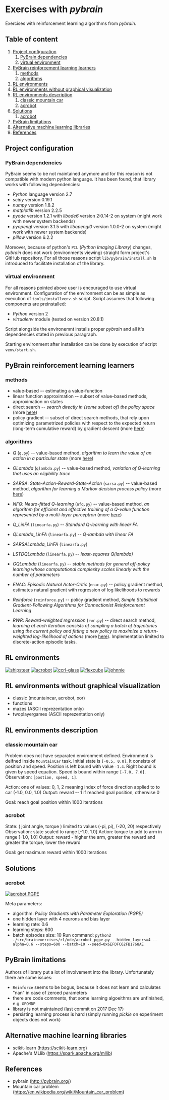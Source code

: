 # Exercises with *pybrain*

Exercises with reinforcement learning algorithms from *pybrain*.


## Table of content

 1. [Project configuration](#project_configuration)
     1. [PyBrain dependencies](#pybrain_dependencies)
     2. [virtual environment](#virtual_env_conf)
 2. [PyBrain reinforcement learning learners](#pybrain_learners)
     1. [methods](#learning_methods)
     2. [algorithms](#learning_algorithms)
 3. [RL environments](#rl_envs_preview)
 4. [RL environments without graphical visualization](#rl_novis_envs_preview)
 5. [RL environments description](#envs_description)
     1. [classic mountain car](#classic_mountain)
     2. [acrobot](#env_acrobot)
 6. [Solutions](#solutions)
     1. [acrobot](#solution_acrobot)
 7. [PyBrain limitations](#pybrain_limitations)
 8. [Alternative machine learning libraries](#alternative_libs)
 9. [References](#references)


## <a name="project_configuration"></a>Project configuration

### <a name="pybrain_dependencies"></a>PyBrain dependencies

PyBrain seems to be not maintained anymore and for this reason is not compatible with modern python language. It has been found, that library works with following dependencies:
- *Python* language version 2.7
- *scipy* version 0.19.1
- *numpy* version 1.8.2
- *matplotlib* version 2.2.5
- *pyode* version 1.2.1 with *libode6* version 2:0.14-2 on system (might work with newer system backends)
- *pyopengl* version 3.1.5 with *libopengl0* version 1.0.0-2 on system (might work with newer system backends)
- *pillow* version 6.2.2

Moreover, because of python's `PIL` (*Python Imaging Library*) changes, *pybrain* does not work (environments viewing) straight form project's GitHub repository. For all those reasons script `lib/pybrain/install.sh` is introduced to facilitate installation of the library.

### <a name="virtual_env"></a>virtual environment

For all reasons pointed above user is encouraged to use virtual environment. Configuration of the environment can be as simple as execution of `tools/installvenv.sh` script. Script assumes that following components are preinstalled:
- *Python* version 2
- *virtualenv* module (tested on version 20.8.1)

Script alongside the environemnt installs proper *pybrain* and all it's dependencies stated in previous paragraph.

Starting environment after installation can be done by execution of script `venv/start.sh`. 


## <a name="pybrain_learners"></a>PyBrain reinforcement learning learners

### <a name="learning_methods"></a>methods

- value-based -- estimating a value-function
- linear function approximation -- subset of value-based methods, approximation on states 
- direct search -- *search directly in (some subset of) the policy space* (more [here](https://en.wikipedia.org/wiki/Reinforcement_learning#Direct_policy_search))
- policy gradient -- subset of direct search methods, that rely upon optimizing parametrized policies with respect to the expected return (long-term cumulative reward) by gradient descent (more [here](http://www.scholarpedia.org/article/Policy_gradient_methods))

### <a name="learning_algorithms"></a>algorithms

- *Q* (`q.py`) -- value-based method, *algorithm to learn the value of an action in a particular state* (more [here](https://en.wikipedia.org/wiki/Q-learning))
- *QLambda* (`qlambda.py`) -- value-based method, *variation of Q-learning that uses an eligibility trace*
- *SARSA*: *State-Action-Reward-State-Action* (`sarsa.py`) -- value-based method, *algorithm for learning a Markov decision process policy* (more [here](https://en.wikipedia.org/wiki/State%E2%80%93action%E2%80%93reward%E2%80%93state%E2%80%93action))
- *NFQ*: *Neuro-fitted Q-learning* (`nfq.py`) -- value-based method, *an algorithm for efficient and effective training of a Q-value function represented by a multi-layer perceptron* (more [here](https://ml.informatik.uni-freiburg.de/former/_media/publications/rieecml05.pdf))

- *Q_LinFA* (`linearfa.py`) -- *Standard Q-learning with linear FA*
- *QLambda_LinFA* (`linearfa.py`) -- *Q-lambda with linear FA*
- *SARSALambda_LinFA* (`linearfa.py`)
- *LSTDQLambda* (`linearfa.py`) -- *least-squares Q(lambda)*
- *GQLambda* (`linearfa.py`) -- *stable methods for general off-policy learning whose computational complexity scales linearly with the number of parameters*

- *ENAC*: *Episodic Natural Actor-Critic* (`enac.py`) -- policy gradient method, estimates natural gradient with regression of log likelihoods to rewards
- *Reinforce* (`reinforce.py`) -- policy gradient method, *Simple Statistical Gradient-Following Algorithms for Connectionist Reinforcement Learning*
- *RWR*: *Reward-weighted regression* (`rwr.py`) -- direct search method, *learning at each iteration consists of sampling a batch of trajectories using the current policy and fitting a new policy to maximize a return-weighted log-likelihood of actions* (more [here](https://arxiv.org/abs/2107.09088)). Implementation limited to discrete-action episodic tasks.


## <a name="rl_envs_preview"></a>RL environments

[![shipsteer](doc/env/shipsteer-small.png "shipsteer")](doc/env/shipsteer-big.png)
[![acrobot](doc/env/acrobot-small.png "acrobot")](doc/env/acrobot-big.png)
[![ccrl-glass](doc/env/ccrl-glass-small.png "ccrl-glass")](doc/env/ccrl-glass-big.png)
[![flexcube](doc/env/flexcube-small.png "flexcube")](doc/env/flexcube-big.png)
[![johnnie](doc/env/johnnie-small.png "johnnie")](doc/env/johnnie-big.png)


## <a name="rl_novis_envs_preview"></a>RL environments without graphical visualization

- classic (mountaincar, acrobot, xor)
- functions
- mazes (ASCII reprezentation only)
- twoplayergames (ASCII reprezentation only)


## <a name="envs_description"></a>RL environments description

### <a name="classic_mountain"></a>classic mountain car

Problem does not have separated environment defined. Environment is deifned inside `MountainCar` task.
Initial state is `[-0.5, 0.0]`. It consists of position and speed. Position is left bound with value `-1.4`. Right bound is given by speed equation. Speed is bound within range `[-7.0, 7.0]`.
Observation: `[postion, speed, 1]`.

Action: one of values: 0, 1, 2 meaning index of force direction applied to to car (-1.0, 0.0, 1.0)
Output: reward -- 1 if reached goal position, otherwise 0

Goal: reach goal position within 1000 iterations


### <a name="env_acrobot"></a>acrobot

State: ( joint angle, torque ) limited to values (-pi, pi), (-20, 20) respectively
Observation: state scaled to range [-1.0, 1.0]
Action: torque to add to arm in range [-1.0, 1.0]
Output: reward - higher the arm, greater the reward and greater the torque, lower the reward

Goal: get maximum reward within 1000 iterations


## <a name="solutions"></a>Solutions

### <a name="solution_acrobot"></a>acrobot

[![acrobot PGPE](doc/solution/acrobot_pgpe-small.png "acrobot PGPE")](doc/solution/acrobot_pgpe-big.png)

Meta parameters:
- algorithm: *Policy Gradients with Parameter Exploration (PGPE)*
- one hidden layer with 4 neurons and bias layer
- learning rate: 0.6
- learning steps: 600
- batch episodes size: 10
Run command: `python2 ./src/brainexercises/rl/ode/acrobot_pgpe.py --hidden_layers=4 --alpha=0.6 --steps=600 --batch=10 --seed=0x6EFDFC62FB1768AE`


## <a name="pybrain_limitations"></a>PyBrain limitations

Authors of library put a lot of involvement into the library. Unfortunately there are some issues:
- `Reinforce` seems to be bogus, because it does not learn and calculates "nan" in case of zeroed parameters
- there are code comments, that some learning algoeithms are unfinished, e.g. `GPOMDP`
- library is not maintained (last commit on 2017 Dec 17)
- persisting learning process is hard (simply running *pickle* on experiment objects does not work)


## <a name="alternative_libs"></a>Alternative machine learning libraries

- scikit-learn (https://scikit-learn.org) 
- Apache's MLlib (https://spark.apache.org/mllib)


## <a name="references"></a>References

- pybrain (http://pybrain.org/)
- Mountain car problem (https://en.wikipedia.org/wiki/Mountain_car_problem)
